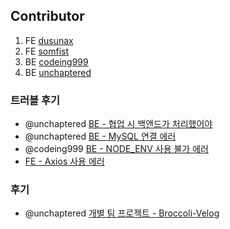 ## Contributor

1. FE [dusunax](https://github.com/dusunax)
2. FE [somfist](https://github.com/somfist)
3. BE [codeing999](https://github.com/codeing999)
4. BE [unchaptered](https://github.com/unchaptered)

### 트러블 후기

- @unchaptered [BE - 협업 시 백앤드가 처리했어야 ](https://github.com/Broccoli-Velog/.github/blob/main/profile/co-work.md)
- @unchaptered [BE - MySQL 연결 에러](https://github.com/Broccoli-Velog/.github/blob/main/profile/mysql.error.md)
- @codeing999 [BE - NODE_ENV 사용 불가 에러](https://github.com/Broccoli-Velog/.github/blob/main/profile/cross.env.error.md)
- [FE - Axios 사용 에러](https://github.com/Broccoli-Velog/.github/blob/main/profile/axios.error.md)

### 후기

- @unchaptered [개별 팀 프로젝트 - Broccoli-Velog](https://velog.io/@unchaptered_til/%EA%B0%9C%EB%B3%84-%ED%8C%80-%ED%94%84%EB%A1%9C%EC%A0%9D%ED%8A%B8-Broccoli-Velog)
